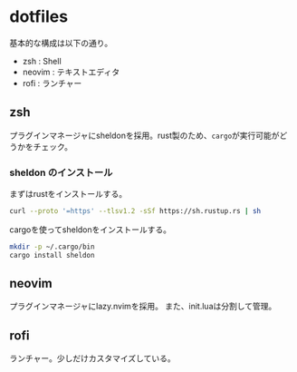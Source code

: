 # dotfiles

基本的な構成は以下の通り。
- zsh : Shell
- neovim : テキストエディタ
- rofi : ランチャー

## zsh
プラグインマネージャにsheldonを採用。rust製のため、`cargo`が実行可能がどうかをチェック。

### sheldon のインストール
まずはrustをインストールする。
```bash
curl --proto '=https' --tlsv1.2 -sSf https://sh.rustup.rs | sh
```
cargoを使ってsheldonをインストールする。
```bash
mkdir -p ~/.cargo/bin
cargo install sheldon
```

## neovim
プラグインマネージャにlazy.nvimを採用。
また、init.luaは分割して管理。

## rofi
ランチャー。少しだけカスタマイズしている。
